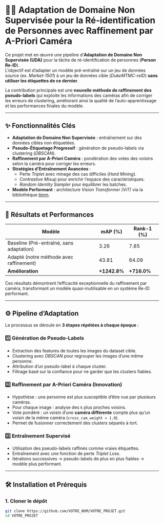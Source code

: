 # 🧑‍💻 Adaptation de Domaine Non Supervisée pour la Ré-identification de Personnes avec Raffinement par A-Priori Caméra

Ce projet met en œuvre une pipeline d’**Adaptation de Domaine Non Supervisée (UDA)** pour la tâche de ré-identification de personnes (**Person Re-ID**).  
L’objectif est d’adapter un modèle pré-entraîné sur un jeu de données source (ex. *Market-1501*) à un jeu de données cible (*DukeMTMC-reID*) **sans utiliser les étiquettes de ce dernier**.

La contribution principale est une **nouvelle méthode de raffinement des pseudo-labels** qui exploite les informations des caméras afin de corriger les erreurs de clustering, améliorant ainsi la qualité de l’auto-apprentissage et les performances finales du modèle.

---

## ✨ Fonctionnalités Clés
- **Adaptation de Domaine Non Supervisée** : entraînement sur des données cibles non étiquetées.  
- **Pseudo-Étiquetage Progressif** : génération de pseudo-labels via clustering (*DBSCAN*).  
- **Raffinement par A-Priori Caméra** : pondération des votes des voisins selon la caméra pour corriger les erreurs.  
- **Stratégies d’Entraînement Avancées** :  
  - Perte *Triplet* avec minage des cas difficiles (*Hard Mining*).  
  - *Contrastive Mixup* pour enrichir l’espace des caractéristiques.  
  - *Random Identity Sampler* pour équilibrer les batches.  
- **Modèle Performant** : architecture *Vision Transformer (ViT)* via la bibliothèque [timm](https://github.com/huggingface/pytorch-image-models).

---

## 🚀 Résultats et Performances

| Modèle                                   | mAP (%) | Rank-1 (%) |
|------------------------------------------|---------|------------|
| Baseline (Pré-entraîné, sans adaptation) | 3.26    | 7.85       |
| Adapté (notre méthode avec raffinement)  | 43.81   | 64.09      |
| **Amélioration**                         | **+1242.8%** | **+716.0%** |

Ces résultats démontrent l’efficacité exceptionnelle du raffinement par caméra, transformant un modèle quasi-inutilisable en un système Re-ID performant.

---

## ⚙️ Pipeline d’Adaptation

Le processus se déroule en **3 étapes répétées à chaque époque** :

### 1️⃣ Génération de Pseudo-Labels
- Extraction des features de toutes les images du dataset cible.  
- Clustering avec *DBSCAN* pour regrouper les images d’une même personne.  
- Attribution d’un pseudo-label à chaque cluster.  
- Filtrage basé sur la confiance pour ne garder que les clusters fiables.  

### 2️⃣ Raffinement par A-Priori Caméra (**Innovation**)
- Hypothèse : une personne est plus susceptible d’être vue par plusieurs caméras.  
- Pour chaque image : analyse des `k` plus proches voisins.  
- Vote pondéré : un voisin d’une **caméra différente** compte plus qu’un voisin de la même caméra (`cross_cam_weight > 1.0`).  
- Permet de fusionner correctement des clusters séparés à tort.  

### 3️⃣ Entraînement Supervisé
- Utilisation des pseudo-labels raffinés comme vraies étiquettes.  
- Entraînement avec une fonction de perte *Triplet Loss*.  
- Itérations successives → pseudo-labels de plus en plus fiables → modèle plus performant.  

---

## 🛠️ Installation et Prérequis

### 1. Cloner le dépôt
```bash
git clone https://github.com/VOTRE_NOM/VOTRE_PROJET.git
cd VOTRE_PROJET
